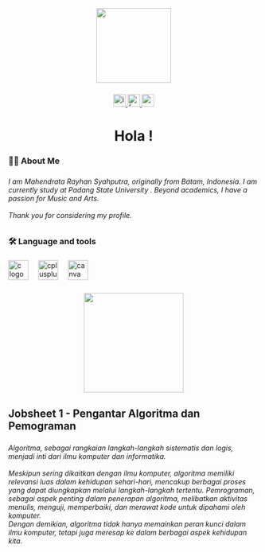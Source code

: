 <div align="center">
  <img height="150" src="https://scontent.fcgk22-1.fna.fbcdn.net/v/t1.6435-9/79288048_579323232896327_6958587458996928512_n.jpg?_nc_cat=100&ccb=1-7&_nc_sid=be3454&_nc_ohc=2dTKVJbGWqAAX-d5B27&_nc_ht=scontent.fcgk22-1.fna&oh=00_AfCooSEL0xELjxo_-_2uJ7lXV_-pNLtimpyJkRrpp8kaXQ&oe=65A28532"  />
</div>

###

<div align="center">
  <a href="instagram.com/rayhan._.syptrr" target="_blank">
    <img src="https://img.shields.io/static/v1?message=Instagram&logo=instagram&label=&color=E4405F&logoColor=white&labelColor=&style=for-the-badge" height="25" alt="instagram logo"  />
  </a>
  <a href="https://www.facebook.com/profile.php?id=100024559660464" target="_blank">
    <img src="https://img.shields.io/static/v1?message=Facebook&logo=facebook&label=&color=1877F2&logoColor=white&labelColor=&style=for-the-badge" height="25" alt="facebook logo"  />
  </a>
  <a href="mahendrataraiyhan@gmail.com" target="_blank">
    <img src="https://img.shields.io/static/v1?message=Gmail&logo=gmail&label=&color=D14836&logoColor=white&labelColor=&style=for-the-badge" height="25" alt="gmail logo"  />
  </a>
</div>

###

<h1 align="center">Hola !</h1>

###

<h3 align="left">👩‍💻  About Me</h3>

###

<h6 align="left">I am Mahendrata Rayhan Syahputra, originally from Batam, Indonesia. I am currently study at Padang State University . Beyond academics, I have a passion for Music and Arts.<br><br>Thank you for considering my profile.</h6>

###

<h3 align="left">🛠 Language and tools</h3>

###

<div align="left">
  <img src="https://cdn.jsdelivr.net/gh/devicons/devicon/icons/c/c-original.svg" height="40" alt="c logo"  />
  <img width="12" />
  <img src="https://cdn.jsdelivr.net/gh/devicons/devicon/icons/cplusplus/cplusplus-original.svg" height="40" alt="cplusplus logo"  />
  <img width="12" />
  <img src="https://cdn.jsdelivr.net/gh/devicons/devicon/icons/canva/canva-original.svg" height="40" alt="canva logo"  />
</div>

###

<div align="center">
  <img height="200" src="https://scontent.fdjb3-1.fna.fbcdn.net/v/t39.30808-6/409782061_122124187562084536_5253513537163050238_n.jpg?_nc_cat=104&ccb=1-7&_nc_sid=3635dc&_nc_ohc=V0TTrsWhSC4AX_rbuFK&_nc_oc=AQm6m3jgD813ubtjiXGXWEipwgMrzvZCVTh22S_UqbjrzpBRtslPpFHrgqID1fa83W4&_nc_ht=scontent.fdjb3-1.fna&oh=00_AfBzBh5axu-hSI2uLDrn79_5q_qFkwscH1BwcDHNVkRJzw&oe=6580BE4D"  />
</div>

###

<h2 align="left">Jobsheet 1 - Pengantar Algoritma dan Pemograman</h2>

###

<h6 align="left">Algoritma, sebagai rangkaian langkah-langkah sistematis dan logis, menjadi inti dari ilmu komputer dan informatika. <br><br>Meskipun sering dikaitkan dengan ilmu komputer, algoritma memiliki relevansi luas dalam kehidupan sehari-hari, mencakup berbagai proses yang dapat diungkapkan melalui langkah-langkah tertentu. Pemrograman, sebagai aspek penting dalam penerapan algoritma, melibatkan aktivitas menulis, menguji, memperbaiki, dan merawat kode untuk dipahami oleh komputer. <br>Dengan demikian, algoritma tidak hanya memainkan peran kunci dalam ilmu komputer, tetapi juga meresap ke dalam berbagai aspek kehidupan kita.</h6>

###
